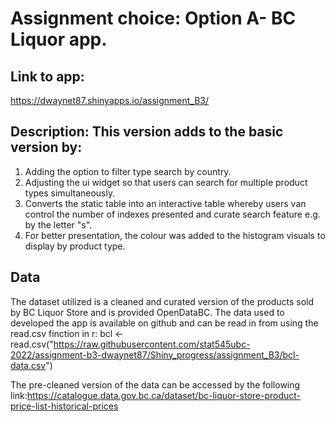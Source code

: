 
# Assignment choice: Option A- BC Liquor app. 

## Link to app:
https://dwaynet87.shinyapps.io/assignment_B3/

## Description: This version adds to the basic version by:
1. Adding the option to filter type search by country.
2. Adjusting the ui widget so that users can search for multiple product types simultaneously.
3. Converts the static table into an interactive table whereby users van control the number of indexes presented and curate search feature e.g. by the letter "s".
4. For better presentation, the colour was added to the histogram visuals to display by product type. 

## Data
The dataset utilized is a cleaned and curated version of the products sold by BC Liquor Store and is provided OpenDataBC. The data used to developed the app is available on github and can be read in from using the read.csv finction in r: 
bcl <- read.csv("https://raw.githubusercontent.com/stat545ubc-2022/assignment-b3-dwaynet87/Shiny_progress/assignment_B3/bcl-data.csv")


The pre-cleaned version of the data can be accessed by the following link:https://catalogue.data.gov.bc.ca/dataset/bc-liquor-store-product-price-list-historical-prices


